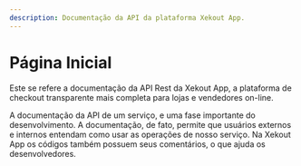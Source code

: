 ```yaml
---
description: Documentação da API da plataforma Xekout App.
---
```


# Página Inicial

Este se refere a documentação da API Rest da Xekout App, a plataforma de checkout transparente mais completa para lojas e vendedores on-line.

A documentação da API de um serviço, e uma fase importante do desenvolvimento. A documentação, de fato, permite que usuários externos e internos entendam como usar as operações de nosso serviço. Na Xekout App os códigos também possuem seus comentários, o que ajuda os desenvolvedores.


